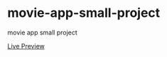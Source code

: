 # movie-app-small-project
<p>movie app small project</p>
<a href="https://elhoussnimed.github.io/movie-app-small-project/">Live Preview</a>
